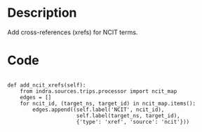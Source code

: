 # Description
Add cross-references (xrefs) for NCIT terms.

# Code
```

def add_ncit_xrefs(self):
    from indra.sources.trips.processor import ncit_map
    edges = []
    for ncit_id, (target_ns, target_id) in ncit_map.items():
        edges.append((self.label('NCIT', ncit_id),
                      self.label(target_ns, target_id),
                      {'type': 'xref', 'source': 'ncit'}))

```
